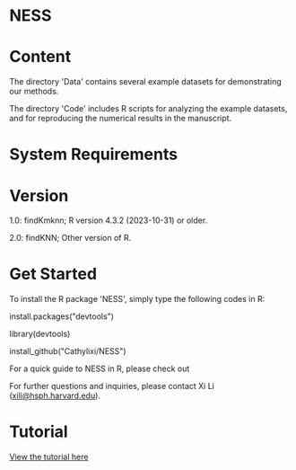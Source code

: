 # NESS

# Content
The directory 'Data' contains several example datasets for demonstrating our methods.

The directory 'Code' includes R scripts for analyzing the example datasets, and for reproducing the numerical results in the manuscript.

# System Requirements

# Version

1.0: findKmknn; R version 4.3.2 (2023-10-31) or older.

2.0: findKNN; Other version of R.

# Get Started
To install the R package 'NESS', simply type the following codes in R:

install.packages("devtools")

library(devtools)

install_github("Cathylixi/NESS")

For a quick guide to NESS in R, please check out 

For further questions and inquiries, please contact Xi Li (xili@hsph.harvard.edu).

# Tutorial

[View the tutorial here](https://cathylixi.github.io/NESS/tutorial.html)


